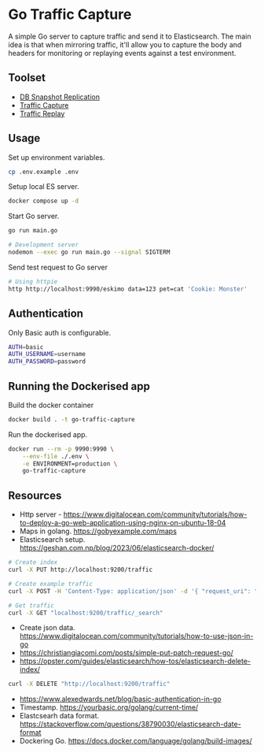 # Go Traffic Capture

A simple Go server to capture traffic and send it to Elasticsearch. The main idea is that
when mirroring traffic, it'll allow you to capture the body and headers for monitoring
or replaying events against a test environment.

## Toolset

- [DB Snapshot Replication](https://github.com/gemmadlou/go-db-snapshot-replication)
- [Traffic Capture](https://github.com/gemmadlou/go-traffic-capture)
- [Traffic Replay](https://github.com/gemmadlou/go-traffic-replay)

## Usage

Set up environment variables.

```bash
cp .env.example .env
```

Setup local ES server.

```bash
docker compose up -d
```

Start Go server.

```bash
go run main.go

# Development server
nodemon --exec go run main.go --signal SIGTERM
```

Send test request to Go server

```bash
# Using httpie
http http://localhost:9990/eskimo data=123 pet=cat 'Cookie: Monster'  
```

## Authentication

Only Basic auth is configurable.

```bash
AUTH=basic
AUTH_USERNAME=username
AUTH_PASSWORD=password
```

## Running the Dockerised app

Build the docker container

```bash
docker build . -t go-traffic-capture
```

Run the dockerised app.

```bash
docker run --rm -p 9990:9990 \
    --env-file ./.env \
    -e ENVIRONMENT=production \
    go-traffic-capture
```

## Resources

- Http server - https://www.digitalocean.com/community/tutorials/how-to-deploy-a-go-web-application-using-nginx-on-ubuntu-18-04
- Maps in golang. https://gobyexample.com/maps
- Elasticsearch setup. https://geshan.com.np/blog/2023/06/elasticsearch-docker/
```bash
# Create index
curl -X PUT http://localhost:9200/traffic

# Create example traffic
curl -X POST -H 'Content-Type: application/json' -d '{ "request_uri": "/hello-world", "base_url": "https://example.com", "headers": [], "body": {} }' http://localhost:9200/traffic/_doc

# Get traffic
curl -X GET "localhost:9200/traffic/_search"
```
- Create json data. https://www.digitalocean.com/community/tutorials/how-to-use-json-in-go
- https://christiangiacomi.com/posts/simple-put-patch-request-go/
- https://opster.com/guides/elasticsearch/how-tos/elasticsearch-delete-index/
```bash
curl -X DELETE "http://localhost:9200/traffic"
```
- https://www.alexedwards.net/blog/basic-authentication-in-go
- Timestamp. https://yourbasic.org/golang/current-time/
- Elastcsearh data format. https://stackoverflow.com/questions/38790030/elasticsearch-date-format
- Dockering Go. https://docs.docker.com/language/golang/build-images/